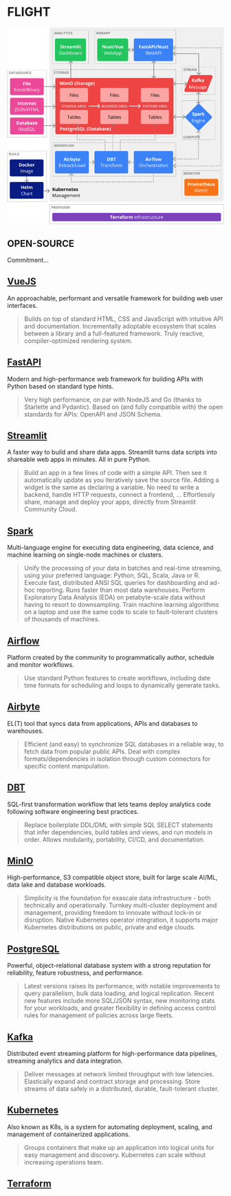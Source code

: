 # FLIGHT

![Project Architecture](architecture.png)

## OPEN-SOURCE

Commitment...

## [VueJS](vuejs/README.md)

An approachable, performant and versatile framework for building web user interfaces.

> Builds on top of standard HTML, CSS and JavaScript with intuitive API and documentation.
> Incrementally adoptable ecosystem that scales between a library and a full-featured framework.
> Truly reactive, compiler-optimized rendering system.

## [FastAPI](fastapi/README.md)

Modern and high-performance web framework for building APIs with Python based on standard type hints.

> Very high performance, on par with NodeJS and Go (thanks to Starlette and Pydantic).
> Based on (and fully compatible with) the open standards for APIs: OpenAPI and JSON Schema.

## [Streamlit](streamlit/README.md)

A faster way to build and share data apps. Streamlit turns data scripts into shareable web apps in minutes. All in pure Python.

> Build an app in a few lines of code with a simple API. Then see it automatically update as you iteratively save the source file.
> Adding a widget is the same as declaring a variable. No need to write a backend, handle HTTP requests, connect a frontend, ...
> Effortlessly share, manage and deploy your apps, directly from Streamlit Community Cloud.

## [Spark](spark/README.md)

Multi-language engine for executing data engineering, data science, and machine learning on single-node machines or clusters.

> Unify the processing of your data in batches and real-time streaming, using your preferred language: Python, SQL, Scala, Java or R.
> Execute fast, distributed ANSI SQL queries for dashboarding and ad-hoc reporting. Runs faster than most data warehouses.
> Perform Exploratory Data Analysis (EDA) on petabyte-scale data without having to resort to downsampling.
> Train machine learning algorithms on a laptop and use the same code to scale to fault-tolerant clusters of thousands of machines.

## [Airflow](airflow/README.md)

Platform created by the community to programmatically author, schedule and monitor workflows.

> Use standard Python features to create workflows, including date time formats for scheduling and loops to dynamically generate tasks.

## [Airbyte](airbyte/README.md)

EL(T) tool that syncs data from applications, APIs and databases to warehouses.

> Efficient (and easy) to synchronize SQL databases in a reliable way, to fetch data from popular public APIs.
> Deal with complex formats/dependencies in isolation through custom connectors for specific content manipulation.

## [DBT](dbt/README.md)

SQL-first transformation workflow that lets teams deploy analytics code following software engineering best practices.

> Replace boilerplate DDL/DML with simple SQL SELECT statements that infer dependencies, build tables and views, and run models in order. Allows modularity, portability, CI/CD, and documentation.

## [MinIO](minio/README.md)

High-performance, S3 compatible object store, built for large scale AI/ML, data lake and database workloads.

> Simplicity is the foundation for exascale data infrastructure - both technically and operationally.
> Turnkey multi-cluster deployment and management, providing freedom to innovate without lock-in or disruption.
> Native Kubernetes operator integration, it supports major Kubernetes distributions on public, private and edge clouds.

## [PostgreSQL](postgres/README.md)

Powerful, object-relational database system with a strong reputation for reliability, feature robustness, and performance.

> Latest versions raises its performance, with notable improvements to query parallelism, bulk data loading, and logical replication. Recent new features include more SQL/JSON syntax, new monitoring stats for your workloads, and greater flexibility in defining access control rules for management of policies across large fleets.

## [Kafka](kafka/README.md)

Distributed event streaming platform for high-performance data pipelines, streaming analytics and data integration.

> Deliver messages at network limited throughput with low latencies. Elastically expand and contract storage and processing. Store streams of data safely in a distributed, durable, fault-tolerant cluster.

## [Kubernetes](kubernetes/README.md)

Also known as K8s, is a system for automating deployment, scaling, and management of containerized applications.

> Groups containers that make up an application into logical units for easy management and discovery. Kubernetes can scale without increasing operations team.

## [Terraform](terraform/README.md)
